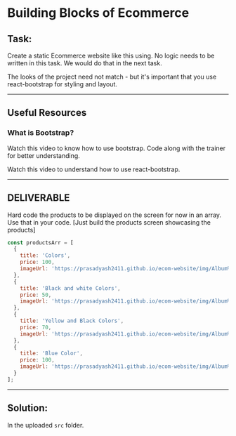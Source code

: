 # Building Blocks of Ecommerce

## Task:
Create a static Ecommerce website like this using. No logic needs to be written in this task. We would do that in the next task.

The looks of the project need not match - but it's important that you use react-bootstrap for styling and layout.

---

## Useful Resources

### What is Bootstrap?
Watch this video to know how to use bootstrap. Code along with the trainer for better understanding.

Watch this video to understand how to use react-bootstrap.

---

## DELIVERABLE

Hard code the products to be displayed on the screen for now in an array. Use that in your code. [Just build the products screen showcasing the products]

```javascript
const productsArr = [
  {
    title: 'Colors',
    price: 100,
    imageUrl: 'https://prasadyash2411.github.io/ecom-website/img/Album%201.png',
  },
  {
    title: 'Black and white Colors',
    price: 50,
    imageUrl: 'https://prasadyash2411.github.io/ecom-website/img/Album%202.png',
  },
  {
    title: 'Yellow and Black Colors',
    price: 70,
    imageUrl: 'https://prasadyash2411.github.io/ecom-website/img/Album%203.png',
  },
  {
    title: 'Blue Color',
    price: 100,
    imageUrl: 'https://prasadyash2411.github.io/ecom-website/img/Album%204.png',
  }
];
```

---

## Solution:
In the uploaded `src` folder.
